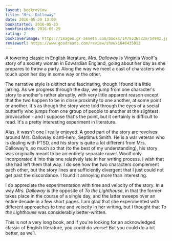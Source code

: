 ```yaml
---
layout: bookreview
title: "Mrs. Dalloway"
date: 2016-05-29 13:00
bookstarted: 2016-05-23
bookfinished: 2016-05-29
rating: 2
bookcoverimage: https://images.gr-assets.com/books/1479336522m/14942.jpg
reviewurl: https://www.goodreads.com/review/show/1646435012
---
```


A towering classic in English literature, _Mrs. Dalloway_ is Virginia Woolf's story of a society woman in Edwardian England, going about her day as she prepares to throw a party. Along the way we meet a cast of characters who touch upon her day in some way or the other.



The narrative style is distinct and fascinating, though I found it a little jarring. As we progress through the day, we jump from one character's story to another's rather abruptly, with very little apparent reason except that the two happen to be in close proximity to one another, at some point or another. It's as though the story were told through the eyes of a social butterfly who jumps from one group of people to another at the slightest provocation - and I suppose that's the point, but it certainly is difficult to read. It's a pretty interesting experiment in literature.



Alas, it wasn't one I really enjoyed. A good part of the story arc revolves around Mrs. Dalloway's anti-hero, Septimus Smith. He is a war veteran who is dealing with PTSD, and his story is quite a lot different from Mrs. Dalloway's, so much so that (to the best of my understanding), his story was originally meant to be an entirely separate novel. Woolf only incorporated it into this one relatively late in her writing process. I wish that she had left them that way. I do see how the two characters complement each other, but the story lines are sufficiently divergent that I just could not get past the discordance. I found it annoying more than interesting.



I do appreciate the experimentation with time and velocity of the story. In a way _Mrs. Dalloway_ is the opposite of _To the Lighthouse_, in that the former takes place in the course of a single day, and the latter sweeps over an entire decade in a few short pages. I am glad that she experimented with different approaches to time and velocity in her writing, but I thought that _To the Lighthouse_ was considerably better-written.



This is not a very long book, and if you're looking for an acknowledged classic of English literature, you could do worse! But you could do a bit better, as well.